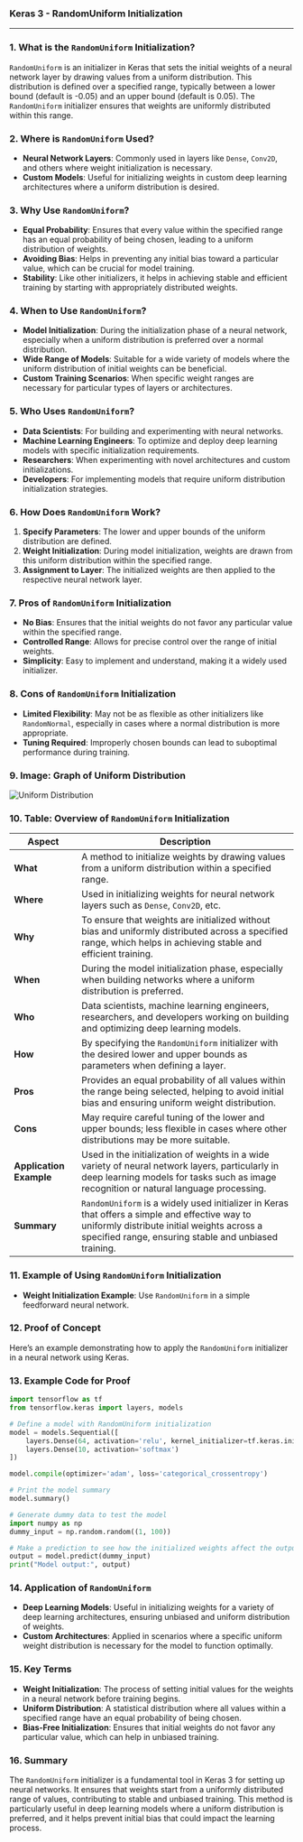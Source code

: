 ### **Keras 3 - RandomUniform Initialization**

---

### **1. What is the `RandomUniform` Initialization?**

`RandomUniform` is an initializer in Keras that sets the initial weights of a neural network layer by drawing values from a uniform distribution. This distribution is defined over a specified range, typically between a lower bound (default is -0.05) and an upper bound (default is 0.05). The `RandomUniform` initializer ensures that weights are uniformly distributed within this range.

### **2. Where is `RandomUniform` Used?**

- **Neural Network Layers**: Commonly used in layers like `Dense`, `Conv2D`, and others where weight initialization is necessary.
- **Custom Models**: Useful for initializing weights in custom deep learning architectures where a uniform distribution is desired.

### **3. Why Use `RandomUniform`?**

- **Equal Probability**: Ensures that every value within the specified range has an equal probability of being chosen, leading to a uniform distribution of weights.
- **Avoiding Bias**: Helps in preventing any initial bias toward a particular value, which can be crucial for model training.
- **Stability**: Like other initializers, it helps in achieving stable and efficient training by starting with appropriately distributed weights.

### **4. When to Use `RandomUniform`?**

- **Model Initialization**: During the initialization phase of a neural network, especially when a uniform distribution is preferred over a normal distribution.
- **Wide Range of Models**: Suitable for a wide variety of models where the uniform distribution of initial weights can be beneficial.
- **Custom Training Scenarios**: When specific weight ranges are necessary for particular types of layers or architectures.

### **5. Who Uses `RandomUniform`?**

- **Data Scientists**: For building and experimenting with neural networks.
- **Machine Learning Engineers**: To optimize and deploy deep learning models with specific initialization requirements.
- **Researchers**: When experimenting with novel architectures and custom initializations.
- **Developers**: For implementing models that require uniform distribution initialization strategies.

### **6. How Does `RandomUniform` Work?**

1. **Specify Parameters**: The lower and upper bounds of the uniform distribution are defined.
2. **Weight Initialization**: During model initialization, weights are drawn from this uniform distribution within the specified range.
3. **Assignment to Layer**: The initialized weights are then applied to the respective neural network layer.

### **7. Pros of `RandomUniform` Initialization**

- **No Bias**: Ensures that the initial weights do not favor any particular value within the specified range.
- **Controlled Range**: Allows for precise control over the range of initial weights.
- **Simplicity**: Easy to implement and understand, making it a widely used initializer.

### **8. Cons of `RandomUniform` Initialization**

- **Limited Flexibility**: May not be as flexible as other initializers like `RandomNormal`, especially in cases where a normal distribution is more appropriate.
- **Tuning Required**: Improperly chosen bounds can lead to suboptimal performance during training.

### **9. Image: Graph of Uniform Distribution**

![Uniform Distribution](https://upload.wikimedia.org/wikipedia/commons/thumb/0/0e/Uniform_Distribution_PDF_SVG.svg/1280px-Uniform_Distribution_PDF_SVG.svg.png)

### **10. Table: Overview of `RandomUniform` Initialization**

| **Aspect**              | **Description**                                                                                                                                                                              |
|-------------------------|----------------------------------------------------------------------------------------------------------------------------------------------------------------------------------------------|
| **What**                | A method to initialize weights by drawing values from a uniform distribution within a specified range.                                                                                        |
| **Where**               | Used in initializing weights for neural network layers such as `Dense`, `Conv2D`, etc.                                                                                                        |
| **Why**                 | To ensure that weights are initialized without bias and uniformly distributed across a specified range, which helps in achieving stable and efficient training.                                |
| **When**                | During the model initialization phase, especially when building networks where a uniform distribution is preferred.                                                                           |
| **Who**                 | Data scientists, machine learning engineers, researchers, and developers working on building and optimizing deep learning models.                                                             |
| **How**                 | By specifying the `RandomUniform` initializer with the desired lower and upper bounds as parameters when defining a layer.                                                                    |
| **Pros**                | Provides an equal probability of all values within the range being selected, helping to avoid initial bias and ensuring uniform weight distribution.                                           |
| **Cons**                | May require careful tuning of the lower and upper bounds; less flexible in cases where other distributions may be more suitable.                                                               |
| **Application Example** | Used in the initialization of weights in a wide variety of neural network layers, particularly in deep learning models for tasks such as image recognition or natural language processing.    |
| **Summary**             | `RandomUniform` is a widely used initializer in Keras that offers a simple and effective way to uniformly distribute initial weights across a specified range, ensuring stable and unbiased training. |

### **11. Example of Using `RandomUniform` Initialization**

- **Weight Initialization Example**: Use `RandomUniform` in a simple feedforward neural network.

### **12. Proof of Concept**

Here’s an example demonstrating how to apply the `RandomUniform` initializer in a neural network using Keras.

### **13. Example Code for Proof**

```python
import tensorflow as tf
from tensorflow.keras import layers, models

# Define a model with RandomUniform initialization
model = models.Sequential([
    layers.Dense(64, activation='relu', kernel_initializer=tf.keras.initializers.RandomUniform(minval=-0.05, maxval=0.05), input_shape=(100,)),
    layers.Dense(10, activation='softmax')
])

model.compile(optimizer='adam', loss='categorical_crossentropy')

# Print the model summary
model.summary()

# Generate dummy data to test the model
import numpy as np
dummy_input = np.random.random((1, 100))

# Make a prediction to see how the initialized weights affect the output
output = model.predict(dummy_input)
print("Model output:", output)
```

### **14. Application of `RandomUniform`**

- **Deep Learning Models**: Useful in initializing weights for a variety of deep learning architectures, ensuring unbiased and uniform distribution of weights.
- **Custom Architectures**: Applied in scenarios where a specific uniform weight distribution is necessary for the model to function optimally.

### **15. Key Terms**

- **Weight Initialization**: The process of setting initial values for the weights in a neural network before training begins.
- **Uniform Distribution**: A statistical distribution where all values within a specified range have an equal probability of being chosen.
- **Bias-Free Initialization**: Ensures that initial weights do not favor any particular value, which can help in unbiased training.

### **16. Summary**

The `RandomUniform` initializer is a fundamental tool in Keras 3 for setting up neural networks. It ensures that weights start from a uniformly distributed range of values, contributing to stable and unbiased training. This method is particularly useful in deep learning models where a uniform distribution is preferred, and it helps prevent initial bias that could impact the learning process.